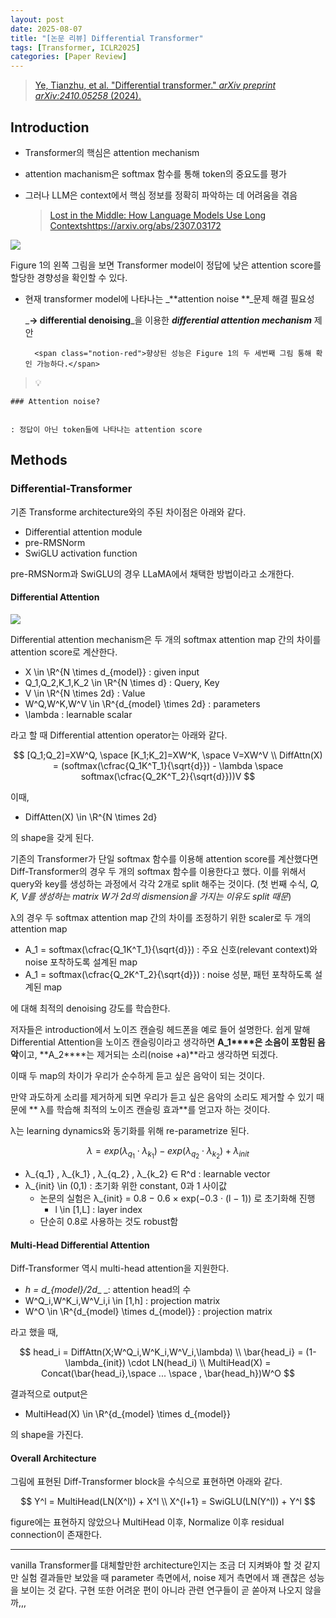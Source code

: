 ```yaml
---
layout: post
date: 2025-08-07
title: "[논문 리뷰] Differential Transformer"
tags: [Transformer, ICLR2025]
categories: [Paper Review]
---
```


> [Ye, Tianzhu, et al. "Differential transformer." ](https://arxiv.org/abs/2410.05258)[_arXiv preprint arXiv:2410.05258_](https://arxiv.org/abs/2410.05258)[ (2024).](https://arxiv.org/abs/2410.05258)



## Introduction

- Transformer의 핵심은 attention mechanism
- attention machanism은 softmax 함수를 통해 token의 중요도를 평가
- 그러나 LLM은 context에서 핵심 정보를 정확히 파악하는 데 어려움을 겪음

	> [Lost in the Middle: How Language Models Use Long Contextshttps://arxiv.org/abs/2307.03172](https://arxiv.org/abs/2307.03172)


![](https://prod-files-secure.s3.us-west-2.amazonaws.com/542b861c-36a8-4051-84e5-8804b6728dba/9083ea56-691a-4752-ae26-47f403431ac8/image.png?X-Amz-Algorithm=AWS4-HMAC-SHA256&X-Amz-Content-Sha256=UNSIGNED-PAYLOAD&X-Amz-Credential=ASIAZI2LB4662NSXA7A7%2F20250817%2Fus-west-2%2Fs3%2Faws4_request&X-Amz-Date=20250817T170044Z&X-Amz-Expires=3600&X-Amz-Security-Token=IQoJb3JpZ2luX2VjEEcaCXVzLXdlc3QtMiJIMEYCIQCBvORPxF4tp5VGojh8KM2A6pZCpF6KOTVaYIUwLfj4%2FAIhAKfAbmAISauf2s1sz2RA6YNeLF2bhZ5%2Fq%2B37U0gnkXOsKogECJD%2F%2F%2F%2F%2F%2F%2F%2F%2F%2FwEQABoMNjM3NDIzMTgzODA1Igzy13vjogSVwMDCdBMq3ANuu5lPHD4IrPkkjZdiHm9uzckOqWjWMQSlCwudlK4thfmNUrthZy8n5iE16BIniyW1HnWl3%2BT%2FTX0HAjYc%2BlcoisCFAyHIMOQJcJW3ko6IkOdcF32LEbYt09NpeCZLEhCWUM40hizrQPax8Z5Hc5oeiqaYozNyMnRpS8bjApPqEOlqd1TO%2BJv7333SoLxIlJdAJqgNCLOHeniTiDPj%2FQvrsvii0TDliOipRt1WMw8PjG1aL5p6bnrQbEtzTIoAJqUIQ9EL2nWa5xtXV7H0icIoLkecBSH%2FsQ7g7tyQdFH0PKQ1Cm47qQrcGc2n2gVVKlvXPuglbcxuvfA2oWEkaDnz%2BVIbRsYRgiwcCg3j5cMqFn9xdUBBlDC%2Bhf3Tv%2Fvj9gRtuJ7gFlE9osbLwzrOpZ3D06atU4H9kaT4qrxfZDe0nCuaxBjEOHpjQf4VhqrHC5zyMVtJOIIXENH%2F8eF7lIO9FPhN4Fc1RaMi%2BKxkn5XWn2JESBeFUF%2Fzz4T9bpM2o9Wvb0NFaucPupGMhfT4jFxBnmQt%2B4UCTdzJRx9TxSLqRI0vAJY6M2AEGJ9ykiKj3l2Z%2FXQnZP1%2Fcz0V2HxUuvSu6u3TKn29IPhIPGboVZ2TTT6A90OnKPOhB3QuDDCF24fFBjqkAZGQBuYiOk90X0cv7%2FkjWwjGzg6zL9b7ZwG1MWma3nSZlWOY27cOXyeIS5%2FC%2FT3CdNLLMh%2B2sUyiS1%2FscbWnmP6ke5cdYIY3Lx3Gwqy2loiA0eWqchsnC9cTTBbRodtSBU2MiBvyWsj7FFOsfICg7KFYKUDGplHERyf1UhBaMtX1vmZXrDK76gP%2F%2FBlWG%2BX3YFOx5eXzvp3W8b4GEBW14fBKUfja&X-Amz-Signature=530398256dc3a25c9ca19f11ef010f9bde4c8d5b34a1ac589503791db970e924&X-Amz-SignedHeaders=host&x-amz-checksum-mode=ENABLED&x-id=GetObject)


Figure 1의 왼쪽 그림을 보면 Transformer model이 정답에 낮은 attention score를 할당한 경향성을 확인할 수 있다.

- 현재 transformer model에 나타나는 _**attention noise **_문제 해결 필요성

	_**→ differential denoising**_을 이용한 _**differential attention mechanism**_ 제안


		<span class="notion-red">향상된 성능은 Figure 1의 두 세번째 그림 통해 확인 가능하다.</span>


> 💡 


	### Attention noise?


	: 정답이 아닌 token들에 나타나는 attention score



## Methods



### Differential-Transformer


기존 Transforme architecture와의 주된 차이점은 아래와 같다.

- Differential attention module
- pre-RMSNorm
- SwiGLU activation function

pre-RMSNorm과 SwiGLU의 경우 LLaMA에서 채택한 방법이라고 소개한다.



#### Differential Attention


![](https://prod-files-secure.s3.us-west-2.amazonaws.com/542b861c-36a8-4051-84e5-8804b6728dba/116d70b2-1963-4810-9167-f4c7d8a06e8f/image.png?X-Amz-Algorithm=AWS4-HMAC-SHA256&X-Amz-Content-Sha256=UNSIGNED-PAYLOAD&X-Amz-Credential=ASIAZI2LB4662NSXA7A7%2F20250817%2Fus-west-2%2Fs3%2Faws4_request&X-Amz-Date=20250817T170044Z&X-Amz-Expires=3600&X-Amz-Security-Token=IQoJb3JpZ2luX2VjEEcaCXVzLXdlc3QtMiJIMEYCIQCBvORPxF4tp5VGojh8KM2A6pZCpF6KOTVaYIUwLfj4%2FAIhAKfAbmAISauf2s1sz2RA6YNeLF2bhZ5%2Fq%2B37U0gnkXOsKogECJD%2F%2F%2F%2F%2F%2F%2F%2F%2F%2FwEQABoMNjM3NDIzMTgzODA1Igzy13vjogSVwMDCdBMq3ANuu5lPHD4IrPkkjZdiHm9uzckOqWjWMQSlCwudlK4thfmNUrthZy8n5iE16BIniyW1HnWl3%2BT%2FTX0HAjYc%2BlcoisCFAyHIMOQJcJW3ko6IkOdcF32LEbYt09NpeCZLEhCWUM40hizrQPax8Z5Hc5oeiqaYozNyMnRpS8bjApPqEOlqd1TO%2BJv7333SoLxIlJdAJqgNCLOHeniTiDPj%2FQvrsvii0TDliOipRt1WMw8PjG1aL5p6bnrQbEtzTIoAJqUIQ9EL2nWa5xtXV7H0icIoLkecBSH%2FsQ7g7tyQdFH0PKQ1Cm47qQrcGc2n2gVVKlvXPuglbcxuvfA2oWEkaDnz%2BVIbRsYRgiwcCg3j5cMqFn9xdUBBlDC%2Bhf3Tv%2Fvj9gRtuJ7gFlE9osbLwzrOpZ3D06atU4H9kaT4qrxfZDe0nCuaxBjEOHpjQf4VhqrHC5zyMVtJOIIXENH%2F8eF7lIO9FPhN4Fc1RaMi%2BKxkn5XWn2JESBeFUF%2Fzz4T9bpM2o9Wvb0NFaucPupGMhfT4jFxBnmQt%2B4UCTdzJRx9TxSLqRI0vAJY6M2AEGJ9ykiKj3l2Z%2FXQnZP1%2Fcz0V2HxUuvSu6u3TKn29IPhIPGboVZ2TTT6A90OnKPOhB3QuDDCF24fFBjqkAZGQBuYiOk90X0cv7%2FkjWwjGzg6zL9b7ZwG1MWma3nSZlWOY27cOXyeIS5%2FC%2FT3CdNLLMh%2B2sUyiS1%2FscbWnmP6ke5cdYIY3Lx3Gwqy2loiA0eWqchsnC9cTTBbRodtSBU2MiBvyWsj7FFOsfICg7KFYKUDGplHERyf1UhBaMtX1vmZXrDK76gP%2F%2FBlWG%2BX3YFOx5eXzvp3W8b4GEBW14fBKUfja&X-Amz-Signature=05b1319fd9023d7e986c61f7e7849a773fea8b817350f0ef7694b1a9aa861b04&X-Amz-SignedHeaders=host&x-amz-checksum-mode=ENABLED&x-id=GetObject)


Differential attention mechanism은 두 개의 softmax attention map 간의 차이를 attention score로 계산한다.

- X \in \R^{N \times d\_{model}} : given input
- Q\_1,Q\_2,K\_1,K\_2 \in \R^{N \times d} : Query, Key
- V \in \R^{N \times 2d} : Value
- W^Q,W^K,W^V \in \R^{d\_{model} \times 2d} : parameters
- \lambda : learnable scalar

라고 할 때 Differential attention operator는 아래와 같다.


$$
[Q_1;Q_2]=XW^Q, \space [K_1;K_2]=XW^K, \space V=XW^V \\
DiffAttn(X) = (softmax(\cfrac{Q_1K^T_1}{\sqrt{d}}) - \lambda \space softmax(\cfrac{Q_2K^T_2}{\sqrt{d}}))V
$$


이때,

- DiffAtten(X) \in \R^{N \times 2d}

의 shape을 갖게 된다.


기존의 Transformer가 단일 softmax 함수를 이용해 attention score를 계산했다면 Diff-Transformer의 경우 두 개의 softmax 함수를 이용한다고 했다. 이를 위해서 query와 key를 생성하는 과정에서 각각 2개로 split 해주는 것이다. <span class="notion-red">(첫 번째 수식, </span><span class="notion-red">_Q, K, V를 생성하는 matrix W가 2d의 dismension을 가지는 이유도 split 때문_</span><span class="notion-red">)</span>


 λ의 경우 두 softmax attention map 간의 차이를 조정하기 위한 scaler로 두 개의 attention map

- A\_1 = softmax(\cfrac{Q\_1K^T\_1}{\sqrt{d}}) : 주요 신호(relevant context)와 noise 포착하도록 설계된 map
- A\_1 = softmax(\cfrac{Q\_2K^T\_2}{\sqrt{d}}) : noise 성분, 패턴 포착하도록 설계된 map 

에 대해 최적의 denoising 강도를 학습한다.


저자들은 introduction에서 노이즈 캔슬링 헤드폰을 예로 들어 설명한다. 쉽게 말해 Differential Attention을 노이즈 캔슬링이라고 생각하면 **A\_1****은 소음이 포함된 음악**이고, **A\_2****는 제거되는 소리(noise +a)**라고 생각하면 되겠다. 


이때 두 map의 차이가 우리가 순수하게 듣고 싶은 음악이 되는 것이다. 


만약 과도하게 소리를 제거하게 되면 우리가 듣고 싶은 음악의 소리도 제거할 수 있기 때문에 ** λ를 학습해 최적의 노이즈 캔슬링 효과**를 얻고자 하는 것이다.


λ는 learning dynamics와 동기화를 위해 re-parametrize 된다.


$$
\lambda = exp(\lambda_{q_1} \cdot \lambda_{k_1}) - exp(\lambda_{q_2} \cdot \lambda_{k_2}) + \lambda_{init}
$$

- λ\_{q\_1} , λ\_{k\_1} , λ\_{q\_2} , λ\_{k\_2} ∈ R^d : learnable vector
- λ\_{init} \in (0,1) : 초기화 위한 constant, 0과 1 사이값
	- 논문의 실험은 λ\_{init} = 0.8 − 0.6 × exp(−0.3 · (l − 1)) 로 초기화해 진행
		- l \in [1,L] : layer index
	- 단순히 0.8로 사용하는 것도 robust함


#### **Multi-Head Differential Attention**


Diff-Transformer 역시 multi-head attention을 지원한다.

- _h = d\_{model}/2d__ _: attention head의 수
- W^Q\_i,W^K\_i,W^V\_i,i \in [1,h] : projection matrix
- W^O \in \R^{d\_{model} \times d\_{model}} : projection matrix

라고 했을 때,


$$
head_i = DiffAttn(X;W^Q_i,W^K_i,W^V_i,\lambda) \\
\bar{head_i} = (1-\lambda_{init}) \cdot LN(head_i) \\
MultiHead(X) = Concat(\bar{head_i},\space ... \space , \bar{head_h})W^O
$$


결과적으로 output은

- MultiHead(X) \in \R^{d\_{model} \times d\_{model}}

의 shape을 가진다.



#### Overall Architecture


그림에 표현된 Diff-Transformer block을 수식으로 표현하면 아래와 같다.


$$
Y^l = MultiHead(LN(X^l)) + X^l \\
X^{l+1} = SwiGLU(LN(Y^l)) + Y^l
$$


figure에는 표현하지 않았으나 MultiHead 이후, Normalize 이후 residual connection이 존재한다.


---


vanilla Transformer를 대체할만한 architecture인지는 조금 더 지켜봐야 할 것 같지만 실험 결과들만 보았을 때 parameter 측면에서, noise 제거 측면에서 꽤 괜찮은 성능을 보이는 것 같다. 구현 또한 어려운 편이 아니라 관련 연구들이 곧 쏟아져 나오지 않을까,,,

